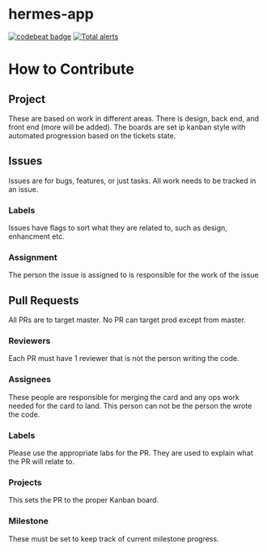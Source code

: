 # hermes-app
[![codebeat badge](https://codebeat.co/badges/37f7b17f-07b8-4346-95f6-badd5be02056)](https://codebeat.co/projects/github-com-project-hermes-hermes-app-master)
[![Total alerts](https://img.shields.io/lgtm/alerts/g/project-hermes/hermes-app.svg?logo=lgtm&logoWidth=18)](https://lgtm.com/projects/g/project-hermes/hermes-app/alerts/)

# How to Contribute
## Project
These are based on work in different areas. There is design, back end, and front end (more will be added). The boards are set ip kanban style with automated progression based on the tickets state.

## Issues
Issues are for bugs, features, or just tasks. All work needs to be tracked in an issue.

### Labels
Issues have flags to sort what they are related to, such as design, enhancment etc.

### Assignment
The person the issue is assigned to is responsible for the work of the issue

## Pull Requests
All PRs are to target master. No PR can target prod except from master.

### Reviewers
Each PR must have 1 reviewer that is not the person writing the code.

### Assignees
These people are responsible for merging the card and any ops work needed for the card to land. This person can not be the person the wrote the code.

### Labels
Please use the appropriate labs for the PR. They are used to explain what the PR will relate to.

### Projects
This sets the PR to the proper Kanban board.

### Milestone
These must be set to keep track of current milestone progress.

